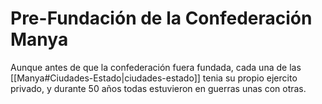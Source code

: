 # Pre-Fundación de la Confederación Manya

Aunque antes de que la confederación fuera fundada, cada una de las [[Manya#Ciudades-Estado|ciudades-estado]] tenia su propio ejercito privado, y durante 50 años todas estuvieron en guerras unas con otras.